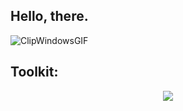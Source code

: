 ## Hello, there. 

![ClipWindowsGIF](https://github.com/noahsamoa/noahsamoa/assets/12013865/bbece499-e938-4446-bfe5-d7599871bcdd)

## Toolkit:
<p align="center">
  <a href="https://skillicons.dev">
    <img src="https://skillicons.dev/icons?i=html,css,bootstrap,javascript,php,mysql,nginx,threejs,bash,linux,raspberrypi,aws,svg,unreal,ableton,md,tailwind,vue,jquery,nodejs,wordpress,vercel,expressjs,ps,figma,vim,git,github,vscode,stackoverflow" />
  </a>
</p>
<!--
You came here to read this? Wow, thanks. 
https://mcnac.xyz/nmresume.pdf
While you're at it, there's a better read than this markdown file
-->
